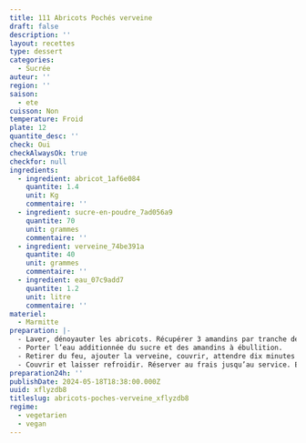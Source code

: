 ```yaml
---
title: 111 Abricots Pochés verveine
draft: false
description: ''
layout: recettes
type: dessert
categories:
  - Sucrée
auteur: ''
region: ''
saison:
  - ete
cuisson: Non
temperature: Froid
plate: 12
quantite_desc: ''
check: Oui
checkAlwaysOk: true
checkfor: null
ingredients:
  - ingredient: abricot_1af6e084
    quantite: 1.4
    unit: Kg
    commentaire: ''
  - ingredient: sucre-en-poudre_7ad056a9
    quantite: 70
    unit: grammes
    commentaire: ''
  - ingredient: verveine_74be391a
    quantite: 40
    unit: grammes
    commentaire: ''
  - ingredient: eau_07c9add7
    quantite: 1.2
    unit: litre
    commentaire: ''
materiel:
  - Marmitte
preparation: |-
  - Laver, dénoyauter les abricots. Récupérer 3 amandins par tranche de 10 personnes.
  - Porter l’eau additionnée du sucre et des amandins à ébullition.
  - Retirer du feu, ajouter la verveine, couvrir, attendre dix minutes puis ajouter les oreillons d’abricots.
  - Couvrir et laisser refroidir. Réserver au frais jusqu’au service. Enlever les feuilles infusées avant de servir.
preparation24h: ''
publishDate: 2024-05-18T18:38:00.000Z
uuid: xflyzdb8
titleslug: abricots-poches-verveine_xflyzdb8
regime:
  - vegetarien
  - vegan
---
```



